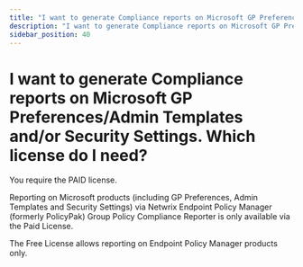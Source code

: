 ```yaml
---
title: "I want to generate Compliance reports on Microsoft GP Preferences/Admin Templates and/or Security Settings. Which license do I need?"
description: "I want to generate Compliance reports on Microsoft GP Preferences/Admin Templates and/or Security Settings. Which license do I need?"
sidebar_position: 40
---
```


# I want to generate Compliance reports on Microsoft GP Preferences/Admin Templates and/or Security Settings. Which license do I need?

You require the PAID license.

Reporting on Microsoft products (including GP Preferences, Admin Templates and Security Settings)
via Netwrix Endpoint Policy Manager (formerly PolicyPak) Group Policy Compliance Reporter is only
available via the Paid License.

The Free License allows reporting on Endpoint Policy Manager products only.
